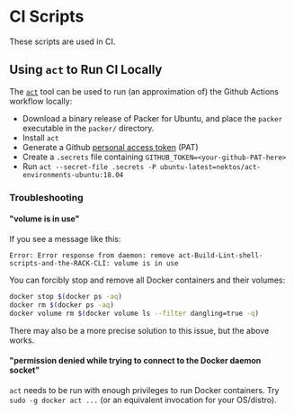 # CI Scripts

These scripts are used in CI.

## Using `act` to Run CI Locally

The [`act`][act] tool can be used to run (an
approximation of) the Github Actions workflow locally:

- Download a binary release of Packer for Ubuntu, and place the `packer`
  executable in the `packer/` directory.
- Install `act`
- Generate a Github [personal access token][PAT] (PAT)
- Create a `.secrets` file containing `GITHUB_TOKEN=<your-github-PAT-here>`
- Run `act --secret-file .secrets -P ubuntu-latest=nektos/act-environments-ubuntu:18.04`

### Troubleshooting

#### "volume is in use"

If you see a message like this:
```
Error: Error response from daemon: remove act-Build-Lint-shell-scripts-and-the-RACK-CLI: volume is in use
```
You can forcibly stop and remove all Docker containers and their volumes:
```bash
docker stop $(docker ps -aq)
docker rm $(docker ps -aq)
docker volume rm $(docker volume ls --filter dangling=true -q)
```
There may also be a more precise solution to this issue, but the above works.

#### "permission denied while trying to connect to the Docker daemon socket"

`act` needs to be run with enough privileges to run Docker containers. Try
`sudo -g docker act ...` (or an equivalent invocation for your OS/distro).

[act]: (https://github.com/nektos/act)
[PAT]: https://docs.github.com/en/free-pro-team@latest/github/authenticating-to-github/creating-a-personal-access-token

